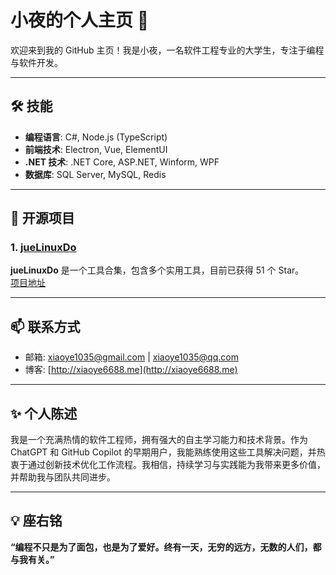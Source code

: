 # 小夜的个人主页 👋

欢迎来到我的 GitHub 主页！我是小夜，一名软件工程专业的大学生，专注于编程与软件开发。

---

## 🛠️ 技能

- **编程语言**: C#, Node.js (TypeScript)
- **前端技术**: Electron, Vue, ElementUI
- **.NET 技术**: .NET Core, ASP.NET, Winform, WPF
- **数据库**: SQL Server, MySQL, Redis

---

## 🌟 开源项目

### 1. [jueLinuxDo](https://github.com/xiaoye6688/jueLinuxDo) 
**jueLinuxDo** 是一个工具合集，包含多个实用工具，目前已获得 51 个 Star。  
[项目地址](https://github.com/xiaoye6688/jueLinuxDo)

---

## 📫 联系方式

- 邮箱: [xiaoye1035@gmail.com](mailto:xiaoye1035@gmail.com) | [xiaoye1035@qq.com](mailto:xiaoye1035@qq.com)
- 博客: [http://xiaoye6688.me](http://xiaoye6688.me)

---

## ✨ 个人陈述

我是一个充满热情的软件工程师，拥有强大的自主学习能力和技术背景。作为 ChatGPT 和 GitHub Copilot 的早期用户，我能熟练使用这些工具解决问题，并热衷于通过创新技术优化工作流程。我相信，持续学习与实践能为我带来更多价值，并帮助我与团队共同进步。

---

## 💡 座右铭

**“编程不只是为了面包，也是为了爱好。终有一天，无穷的远方，无数的人们，都与我有关。”**
